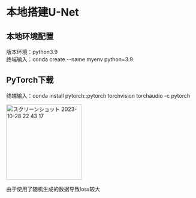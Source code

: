 # 本地搭建U-Net
## 本地环境配置  
版本环境：python3.9  
终端输入：conda create --name myenv python=3.9

## PyTorch下载  
终端输入：conda install pytorch::pytorch torchvision torchaudio -c pytorch  

<img width="201" alt="スクリーンショット 2023-10-28 22 43 17" src="https://github.com/wuhanlin0810/U-Net/assets/52272408/4cb81020-242c-4236-8a69-92dc4da88a38">

由于使用了随机生成的数据导致loss较大
